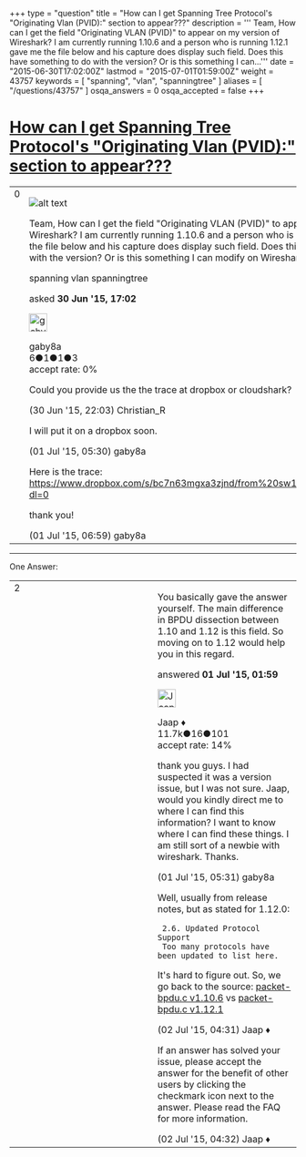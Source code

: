 +++
type = "question"
title = "How can I get Spanning Tree Protocol&#x27;s &quot;Originating Vlan (PVID):&quot; section to appear???"
description = ''' Team,  How can I get the field &quot;Originating VLAN (PVID)&quot; to appear on my version of Wireshark? I am currently running 1.10.6 and a person who is running 1.12.1 gave me the file below and his capture does display such field. Does this have something to do with the version? Or is this something I can...'''
date = "2015-06-30T17:02:00Z"
lastmod = "2015-07-01T01:59:00Z"
weight = 43757
keywords = [ "spanning", "vlan", "spanningtree" ]
aliases = [ "/questions/43757" ]
osqa_answers = 0
osqa_accepted = false
+++

<div class="headNormal">

# [How can I get Spanning Tree Protocol's "Originating Vlan (PVID):" section to appear???](/questions/43757/how-can-i-get-spanning-tree-protocols-originating-vlan-pvid-section-to-appear)

</div>

<div id="main-body">

<div id="askform">

<table id="question-table" style="width:100%;"><colgroup><col style="width: 50%" /><col style="width: 50%" /></colgroup><tbody><tr class="odd"><td style="width: 30px; vertical-align: top"><div class="vote-buttons"><div id="post-43757-score" class="post-score" title="current number of votes">0</div><div id="favorite-count" class="favorite-count"></div></div></td><td><div id="item-right"><div class="question-body"><p><img src="https://osqa-ask.wireshark.org/upfiles/wsQUESTION_LDv9IWP.png" alt="alt text" /></p><p>Team, How can I get the field "Originating VLAN (PVID)" to appear on my version of Wireshark? I am currently running 1.10.6 and a person who is running 1.12.1 gave me the file below and his capture does display such field. Does this have something to do with the version? Or is this something I can modify on Wireshark? Thanks in advance!!!</p></div><div id="question-tags" class="tags-container tags">spanning vlan spanningtree</div><div id="question-controls" class="post-controls"></div><div class="post-update-info-container"><div class="post-update-info post-update-info-user"><p>asked <strong>30 Jun '15, 17:02</strong></p><img src="https://secure.gravatar.com/avatar/e0b5d3204af69b366bdd90facf703aa1?s=32&amp;d=identicon&amp;r=g" class="gravatar" width="32" height="32" alt="gaby8a&#39;s gravatar image" /><p>gaby8a<br />
<span class="score" title="6 reputation points">6</span><span title="1 badges"><span class="badge1">●</span><span class="badgecount">1</span></span><span title="1 badges"><span class="silver">●</span><span class="badgecount">1</span></span><span title="3 badges"><span class="bronze">●</span><span class="badgecount">3</span></span><br />
<span class="accept_rate" title="Rate of the user&#39;s accepted answers">accept rate:</span> <span title="gaby8a has no accepted answers">0%</span></p></img></div></div><div id="comments-container-43757" class="comments-container"><span id="43766"></span><div id="comment-43766" class="comment"><div id="post-43766-score" class="comment-score"></div><div class="comment-text"><p>Could you provide us the the trace at dropbox or cloudshark?</p></div><div id="comment-43766-info" class="comment-info"><span class="comment-age">(30 Jun '15, 22:03)</span> Christian_R</div></div><span id="43778"></span><div id="comment-43778" class="comment"><div id="post-43778-score" class="comment-score"></div><div class="comment-text"><p>I will put it on a dropbox soon.</p></div><div id="comment-43778-info" class="comment-info"><span class="comment-age">(01 Jul '15, 05:30)</span> gaby8a</div></div><span id="43784"></span><div id="comment-43784" class="comment"><div id="post-43784-score" class="comment-score"></div><div class="comment-text"><p>Here is the trace: <a href="https://www.dropbox.com/s/bc7n63mgxa3zjnd/from%20sw1%20to%20sw2.pcapng?dl=0">https://www.dropbox.com/s/bc7n63mgxa3zjnd/from%20sw1%20to%20sw2.pcapng?dl=0</a></p><p>thank you!</p></div><div id="comment-43784-info" class="comment-info"><span class="comment-age">(01 Jul '15, 06:59)</span> gaby8a</div></div></div><div id="comment-tools-43757" class="comment-tools"></div><div class="clear"></div><div id="comment-43757-form-container" class="comment-form-container"></div><div class="clear"></div></div></td></tr></tbody></table>

------------------------------------------------------------------------

<div class="tabBar">

<span id="sort-top"></span>

<div class="headQuestions">

One Answer:

</div>

</div>

<span id="43770"></span>

<div id="answer-container-43770" class="answer">

<table style="width:100%;"><colgroup><col style="width: 50%" /><col style="width: 50%" /></colgroup><tbody><tr class="odd"><td style="width: 30px; vertical-align: top"><div class="vote-buttons"><div id="post-43770-score" class="post-score" title="current number of votes">2</div></div></td><td><div class="item-right"><div class="answer-body"><p>You basically gave the answer yourself. The main difference in BPDU dissection between 1.10 and 1.12 is this field. So moving on to 1.12 would help you in this regard.</p></div><div class="answer-controls post-controls"></div><div class="post-update-info-container"><div class="post-update-info post-update-info-user"><p>answered <strong>01 Jul '15, 01:59</strong></p><img src="https://secure.gravatar.com/avatar/2337f0406681e5c72ea0e6f1f0d6c0b0?s=32&amp;d=identicon&amp;r=g" class="gravatar" width="32" height="32" alt="Jaap&#39;s gravatar image" /><p>Jaap ♦<br />
<span class="score" title="11680 reputation points"><span>11.7k</span></span><span title="16 badges"><span class="silver">●</span><span class="badgecount">16</span></span><span title="101 badges"><span class="bronze">●</span><span class="badgecount">101</span></span><br />
<span class="accept_rate" title="Rate of the user&#39;s accepted answers">accept rate:</span> <span title="Jaap has 155 accepted answers">14%</span></p></div></div><div id="comments-container-43770" class="comments-container"><span id="43779"></span><div id="comment-43779" class="comment"><div id="post-43779-score" class="comment-score"></div><div class="comment-text"><p>thank you guys. I had suspected it was a version issue, but I was not sure. Jaap, would you kindly direct me to where I can find this information? I want to know where I can find these things. I am still sort of a newbie with wireshark. Thanks.</p></div><div id="comment-43779-info" class="comment-info"><span class="comment-age">(01 Jul '15, 05:31)</span> gaby8a</div></div><span id="43811"></span><div id="comment-43811" class="comment"><div id="post-43811-score" class="comment-score"></div><div class="comment-text"><p>Well, usually from release notes, but as stated for 1.12.0:</p><pre><code> 2.6. Updated Protocol Support
 Too many protocols have been updated to list here.</code></pre><p>It's hard to figure out. So, we go back to the source: <a href="https://code.wireshark.org/review/gitweb?p=wireshark.git;a=blob;f=epan/dissectors/packet-bpdu.c;h=d57133f8fca436929154d030ddb5d86fed406371;hb=3dac78778cca8a7838350c67d322c90053977d8a">packet-bpdu.c v1.10.6</a> vs <a href="https://code.wireshark.org/review/gitweb?p=wireshark.git;a=blob;f=epan/dissectors/packet-bpdu.c;h=a8151876c32abda9cf8323497363ae52b177532c;hb=01b65bf3a8e3d2f856471b0bb5a7e38dabf815f3">packet-bpdu.c v1.12.1</a></p></div><div id="comment-43811-info" class="comment-info"><span class="comment-age">(02 Jul '15, 04:31)</span> Jaap ♦</div></div><span id="43812"></span><div id="comment-43812" class="comment"><div id="post-43812-score" class="comment-score"></div><div class="comment-text"><p>If an answer has solved your issue, please accept the answer for the benefit of other users by clicking the checkmark icon next to the answer. Please read the FAQ for more information.</p></div><div id="comment-43812-info" class="comment-info"><span class="comment-age">(02 Jul '15, 04:32)</span> Jaap ♦</div></div></div><div id="comment-tools-43770" class="comment-tools"></div><div class="clear"></div><div id="comment-43770-form-container" class="comment-form-container"></div><div class="clear"></div></div></td></tr></tbody></table>

</div>

<div class="paginator-container-left">

</div>

</div>

</div>

